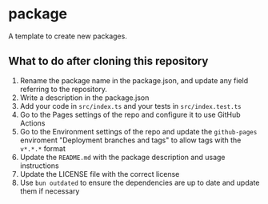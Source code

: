 # package

A template to create new packages.

## What to do after cloning this repository

1. Rename the package name in the package.json, and update any field referring to the repository.
2. Write a description in the package.json
3. Add your code in `src/index.ts` and your tests in `src/index.test.ts`
4. Go to the Pages settings of the repo and configure it to use GitHub Actions
5. Go to the Environment settings of the repo and update the `github-pages` enviroment "Deployment branches and tags" to allow tags with the `v*.*.*` format
6. Update the `README.md` with the package description and usage instructions
7. Update the LICENSE file with the correct license
8. Use `bun outdated` to ensure the dependencies are up to date and update them if necessary
